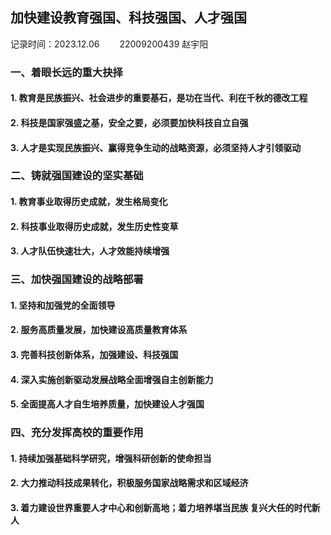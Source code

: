 ## 加快建设教育强国、科技强国、人才强国

记录时间：2023.12.06 &emsp;&emsp;22009200439 赵宇阳

### 一、着眼长远的重大抉择

#### 1. 教育是民族振兴、社会进步的重要基石，是功在当代、利在千秋的德改工程
#### 2. 科技是国家强盛之基，安全之要，必须要加快科技自立自强
#### 3. 人才是实现民族振兴、赢得竞争生动的战略资源，必须坚持人才引领驱动

### 二、铸就强国建设的坚实基础

#### 1. 教育事业取得历史成就，发生格局变化
#### 2. 科技事业取得历史成就，发生历史性变草
#### 3. 人才队伍快速壮大，人才效能持续增强

### 三、加快强国建设的战略部署

#### 1. 坚持和加强党的全面领导
#### 2. 服务高质量发展，加快建设高质量教育体系
#### 3. 完善科技创新体系，加强建设、科技强国
#### 4. 深入实施创新驱动发展战略全面增强自主创新能力
#### 5. 全面提高人才自生培养质量，加快建设人才强国

### 四、充分发挥高校的重要作用

#### 1. 持续加强基础科学研究，增强科研创新的使命担当
#### 2. 大力推动科技成果转化，积极服务国家战略需求和区域经济
#### 3. 着力建设世界重要人才中心和创新高地；着力培养堪当民族 复兴大任的时代新人
